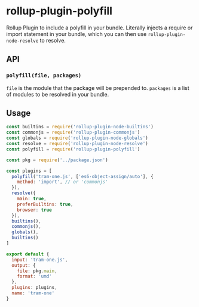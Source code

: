 # rollup-plugin-polyfill
Rollup Plugin to include a polyfill in your bundle.
Literally injects a require or import statement in your bundle, which you can then use `rollup-plugin-node-resolve` to resolve.

## API
### `polyfill(file, packages)`
`file` is the module that the package will be prepended to.
`packages` is a list of modules to be resolved in your bundle.

## Usage
```javascript
const builtins = require('rollup-plugin-node-builtins')
const commonjs = require('rollup-plugin-commonjs')
const globals = require('rollup-plugin-node-globals')
const resolve = require('rollup-plugin-node-resolve')
const polyfill = require('rollup-plugin-polyfill')

const pkg = require('../package.json')

const plugins = [
  polyfill('tram-one.js', ['es6-object-assign/auto'], {
    method: 'import', // or 'commonjs'
  }),
  resolve({
    main: true,
    preferBuiltins: true,
    browser: true
  }),
  builtins(),
  commonjs(),
  globals(),
  builtins()
]

export default {
  input: 'tram-one.js',
  output: {
    file: pkg.main,
    format: 'umd'
  },
  plugins: plugins,
  name: 'tram-one'
}
```
